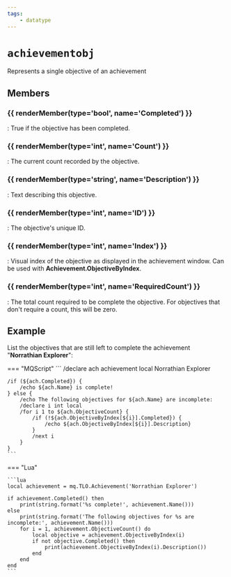 ```yaml
---
tags:
    - datatype
---
```

# `achievementobj`

Represents a single objective of an achievement

## Members

### {{ renderMember(type='bool', name='Completed') }}

:   True if the objective has been completed.

### {{ renderMember(type='int', name='Count') }}

:   The current count recorded by the objective.

### {{ renderMember(type='string', name='Description') }}

:   Text describing this objective.

### {{ renderMember(type='int', name='ID') }}

:   The objective's unique ID.

### {{ renderMember(type='int', name='Index') }}

:   Visual index of the objective as displayed in the achievement window. Can be used with **Achievement.ObjectiveByIndex**.

### {{ renderMember(type='int', name='RequiredCount') }}

:   The total count required to be complete the objective. For objectives that don't require a count, this will be zero.


## Example

List the objectives that are still left to complete the achievement "**Norrathian Explorer**":

=== "MQScript"
    ```
    /declare ach achievement local Norrathian Explorer

    /if (${ach.Completed}) {
        /echo ${ach.Name} is complete!
    } else {
        /echo The following objectives for ${ach.Name} are incomplete:
        /declare i int local
        /for i 1 to ${ach.ObjectiveCount} {
            /if (!${ach.ObjectiveByIndex[${i}].Completed}) {
                /echo ${ach.ObjectiveByIndex[${i}].Description}
            }
            /next i
        }
    }
    ```

=== "Lua"

    ```lua
    local achievement = mq.TLO.Achievement('Norrathian Explorer')

    if achievement.Completed() then
        print(string.format('%s complete!', achievement.Name()))
    else
        print(string.format('The following objectives for %s are incomplete:', achievement.Name()))
        for i = 1, achievement.ObjectiveCount() do
            local objective = achievement.ObjectiveByIndex(i)
            if not objective.Completed() then
                print(achievement.ObjectiveByIndex(i).Description())
            end
        end
    end
    ```

[int]: datatype-int.md
[string]: datatype-string.md
[bool]: datatype-bool.md

